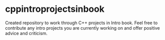 # cppintroprojectsinbook

Created repository to work through C++ projects in Intro book. Feel free to contribute any intro projects you are currently 
working on and offer positive advice and criticism.
